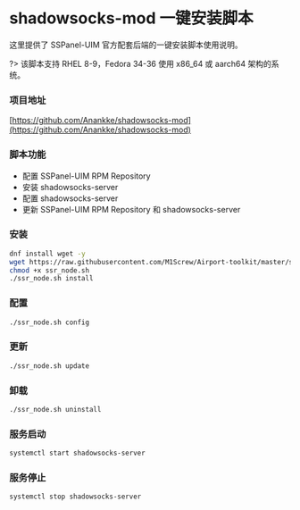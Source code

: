 # shadowsocks-mod 一键安装脚本

这里提供了 SSPanel-UIM 官方配套后端的一键安装脚本使用说明。

?> 该脚本支持 RHEL 8-9，Fedora 34-36 使用 x86_64 或 aarch64 架构的系统。

### 项目地址

[https://github.com/Anankke/shadowsocks-mod](https://github.com/Anankke/shadowsocks-mod)

### 脚本功能

* 配置 SSPanel-UIM RPM Repository
* 安装 shadowsocks-server
* 配置 shadowsocks-server
* 更新 SSPanel-UIM RPM Repository 和 shadowsocks-server

### 安装

```bash
dnf install wget -y
wget https://raw.githubusercontent.com/M1Screw/Airport-toolkit/master/ssr_node.sh
chmod +x ssr_node.sh
./ssr_node.sh install
```

### 配置

```bash
./ssr_node.sh config
```

### 更新

```bash
./ssr_node.sh update
```

### 卸载

```bash
./ssr_node.sh uninstall
```

### 服务启动

```bash
systemctl start shadowsocks-server
```

### 服务停止

```bash
systemctl stop shadowsocks-server
```

